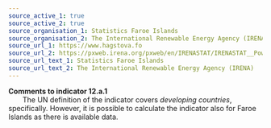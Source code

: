 ```yaml
---
source_active_1: true
source_active_2: true
source_organisation_1: Statistics Faroe Islands
source_organisation_2: The International Renewable Energy Agency (IRENA)
source_url_1: https://www.hagstova.fo
source_url_2: https://pxweb.irena.org/pxweb/en/IRENASTAT/IRENASTAT__Power%20Capacity%20and%20Generation/
source_url_text_1: Statistics Faroe Islands
source_url_text_2: The International Renewable Energy Agency (IRENA)
---
```

**Comments to indicator 12.a.1**  
  The UN definition of the indicator covers *developing countries*, specifically. However, it is possible to calculate the indicator also for Faroe Islands as there is available data.
